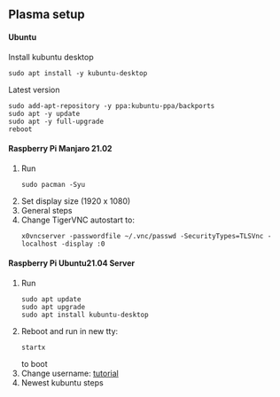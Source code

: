 ## Plasma setup

#### Ubuntu
Install kubuntu desktop
   ```shell
   sudo apt install -y kubuntu-desktop
   ```
Latest version
   ```shell
   sudo add-apt-repository -y ppa:kubuntu-ppa/backports
   sudo apt -y update
   sudo apt -y full-upgrade
   reboot
   ```

#### Raspberry Pi Manjaro 21.02
1) Run
   ```shell
   sudo pacman -Syu
   ```
2) Set display size (1920 x 1080)
3) General steps
4) Change TigerVNC autostart to:
   ```shell
   x0vncserver -passwordfile ~/.vnc/passwd -SecurityTypes=TLSVnc -localhost -display :0
   ```

#### Raspberry Pi Ubuntu21.04 Server
1) Run
   ```shell
   sudo apt update
   sudo apt upgrade
   sudo apt install kubuntu-desktop
   ```
2) Reboot and run in new tty:
   ```shell
   startx
   ```
   to boot
3) Change username: [tutorial](https://www.linuxuprising.com/2019/04/how-to-change-username-on-ubuntu-debian.html)
4) Newest kubuntu steps
